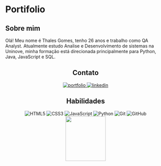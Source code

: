 # Portifolio

## Sobre mim
Olá! Meu nome é Thales Gomes, tenho 26 anos e trabalho como QA Analyst. Atualmente estudo Analise e Desenvolvimento de sistemas na Uninove, minha formação está direcionada principalmente para Python, Java, JavaScript e SQL.

<center>

## Contato

</center>

<div align="center">
    <a href="https://github.com/Thalesnp" target="_blank">
        <img src="https://img.shields.io/badge/my_portfolio-111?style=for-the-badge&logo=ko-fi&logoColor=white" alt="portfolio">
        <a href="https://www.linkedin.com/in/thalessantosgomesdesouza25/" target="_blank">
        <img src="https://img.shields.io/badge/linkedin-111?style=for-the-badge&logo=linkedin&logoColor=white" alt="linkedin">
    </a>

<center>

## Habilidades

</center>

<div align="Center">
    <img src="https://img.shields.io/badge/HTML-111?style=for-the-badge&logo=html5&logoColor=e34f26" alt="HTML5">
    <img src="https://img.shields.io/badge/CSS3-111?style=for-the-badge&logo=css3&logoColor=30A9DC" alt="CSS3">
    <img src="https://img.shields.io/badge/JavaScript-111?style=for-the-badge&logo=javascript&logoColor=F1BF26" alt="JavaScript">
    <img src="https://img.shields.io/badge/Python-111?style=for-the-badge&logo=python" alt="Python">
    <img src="https://img.shields.io/badge/Git-111?style=for-the-badge&logo=git&logoColor=E94D5F" alt="Git">
    <img src="https://img.shields.io/badge/GitHub-111?style=for-the-badge&logo=github&logoColor=30A3DC" alt="GitHub">
</div>

<div align="Center">
  <img width="50%" height="140px" src= "https://github-readme-stats.vercel.app/api/top-langs/?username=Thalesnp&layout=compact&theme=tokyonight"/>
</div>